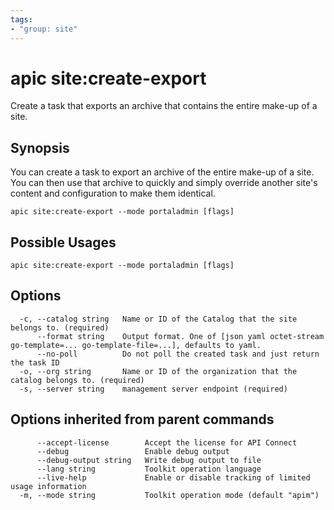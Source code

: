 ```yaml
---
tags:
- "group: site"
---
```

# apic site:create-export

Create a task that exports an archive that contains the entire make-up of a site.

## Synopsis

You can create a task to export an archive of the entire make-up of a site. You can then use that archive to quickly and simply override another site's content and configuration to make them identical.

```
apic site:create-export --mode portaladmin [flags]
```

## Possible Usages

```
apic site:create-export --mode portaladmin [flags]
```

## Options

```
  -c, --catalog string   Name or ID of the Catalog that the site belongs to. (required)
      --format string    Output format. One of [json yaml octet-stream go-template=... go-template-file=...], defaults to yaml.
      --no-poll          Do not poll the created task and just return the task ID
  -o, --org string       Name or ID of the organization that the catalog belongs to. (required)
  -s, --server string    management server endpoint (required)
```

## Options inherited from parent commands

```
      --accept-license        Accept the license for API Connect
      --debug                 Enable debug output
      --debug-output string   Write debug output to file
      --lang string           Toolkit operation language
      --live-help             Enable or disable tracking of limited usage information
  -m, --mode string           Toolkit operation mode (default "apim")
```
